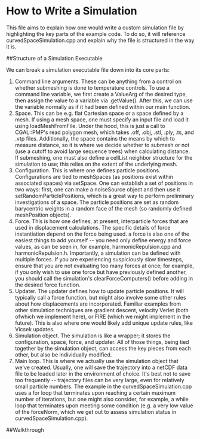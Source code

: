 # How to Write a Simulation

This file aims to explain how one would write a custom simulation file 
by highlighting the key parts of the example code. To do so, it will reference
curvedSpaceSimulation.cpp and explain why the file is structured in the way 
it is. 

##Structure of a Simulation Executable

We can break a simulation executable file down into its core parts:
1. Command line arguments. These can be anything from a control on whether submeshing is done
   to temperature controls. To use a command line variable, we first create a ValueArg 
   of the desired type, then assign the value to a variable via .getValue(). After this, 
   we can use the variable normally as if it had been defined within our main function. 
2. Space. This can be e.g. flat Cartesian space or a space defined by a mesh. If using a mesh
   space, one must specify an input file and load it using loadMeshFromFile. Under the hood, 
   this is just a call to CGAL::PMP's read polygon mesh, which takes .off, .obj, .stl, .ply, 
   .ts, and .vtp files. Additionally, the space contains the means by which to measure distance,
   so it is where we decide whether to submesh or not (use a cutoff to avoid large sequence trees)
   when calculating distance. If submeshing, one must also define a cellList neighbor structure for
   the simulation to use; this relies on the extent of the underlying mesh. 
3. Configuration. This is where one defines particle positions. Configurations are tied to
   meshSpaces (as positions exist within associated spaces) via setSpace. One can establish a 
   set of positions in two ways: first, one can make a noiseSource object and then use it 
   setRandomParticlePositions, which is a great way to perform preliminary investigations of 
   a space. The particle positions are set as random barycentric weights in a random face of the
   mesh (so randomly defined meshPosition objects).  
4. Force. This is how one defines, at present, interparticle forces that are used in displacement
   calculations. The specific details of force instantiation depend on the force being used. 
   a force is also one of the easiest things to add yourself -- you need only define energy and 
   force values, as can be seen in, for example, harmonicRepulsion.cpp and harmonicRepulsion.h.
   Importantly, a simulation can be defined with multiple forces. If you are experiencing suspiciously
   slow timesteps, ensure that you are not evaluating too many forces at once; for example, if you only wish to use
   one force but have previously defined another, you should call the simulation's
   clearForceComputers() before adding in the desired force function. 
5. Updater. The updater defines how to update particle positions. It will typically call a force function,
   but might also involve some other rules about how displacements are incorporated. Familiar examples 
   from other simulation techniques are gradient descent, velocity Verlet (both ofwhich we implement here),
   or FIRE (which we might implement in the future). This is also where one would likely add unique update
   rules, like Vicsek updates.  
6. Simulation object. The simulation is like a wrapper; it stores the configuration, space, force,
   and updater. All of those things, being tied together by the simulation object, can access 
   the key pieces from each other, but also be individually modified. 
7. Main loop. This is where we actually use the simulation object that we've created. Usually, 
   one will save the trajectory into a netCDF data file to be loaded later in the environment of
   choice. It's best not to save too frequently -- trajectory files can be very large, even for 
   relatively small particle numbers. The example in the curvedSpaceSimulation.cpp uses a for loop 
   that terminates upon reaching a certain maximum number of iterations, but one might also consider,
   for example, a while loop that terminates upon meeting some condition (e.g. a very low value of 
   the forceNorm, which we get out to assess simulation status in curvedSpaceSimulation.cpp). 


##Walkthrough

